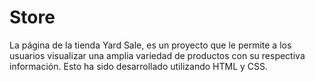 # Store
La página de la tienda Yard Sale, es un proyecto que le permite a los usuarios visualizar una amplia variedad de productos con su respectiva información. Esto ha sido desarrollado utilizando HTML y CSS.
